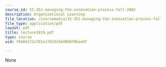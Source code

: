```yaml
---
course_id: 15-351-managing-the-innovation-process-fall-2002
description: Organizational Learning
file_location: /coursemedia/15-351-managing-the-innovation-process-fall-2002/f6b66172c781e17633c56406870bae97_lecture1819.pdf
file_type: application/pdf
layout: pdf
title: lecture1819.pdf
type: course
uid: f6b66172c781e17633c56406870bae97

---
```

None